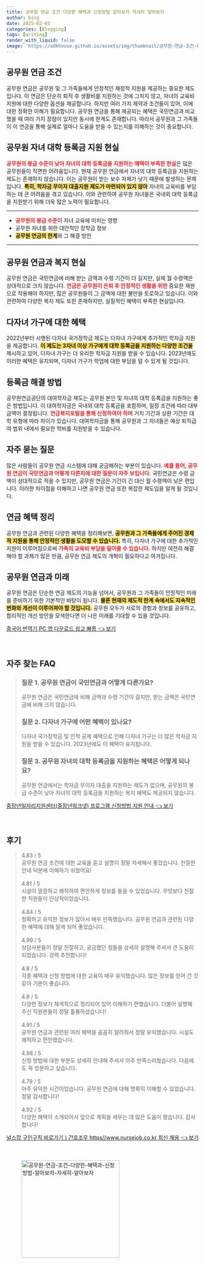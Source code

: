```yaml
---
title: 공무원 연금 조건 다양한 혜택과 신청방법 알아보자 자세히 알아보자
author: bing
date: 2025-02-03
categories: [Blogging]
tags: [writing]
render_with_liquid: false
image: 'https://adkhouse.github.io/assets/img/thumbnail/공무원-연금-조건-다양한-혜택과-신청방법-알아보자-자세히-알아보자.webp'
---
```



<h2 id='공무원_연금_조건'>공무원 연금 조건</h2>

<p>공무원 연금은 공무원 및 그 가족들에게 안정적인 재정적 지원을 제공하는 중요한 제도입니다. 이 연금은 단순히 퇴직 후 생활비를 지원하는 것에 그치지 않고, 자녀의 교육비 지원에 대한 다양한 옵션을 제공합니다. 하지만 여러 가지 제약과 조건들이 있어, 이에 대한 정확한 이해가 필요합니다. 공무원 연금을 통해 제공되는 혜택은 국민연금과 비교했을 때 여러 가지 장점이 있지만 동시에 한계도 존재합니다. 따라서 공무원과 그 가족들이 이 연금을 통해 실제로 얼마나 도움을 받을 수 있는지를 이해하는 것이 중요합니다.</p>

<h2 id='공무원_자녀_대학_등록금_지원'>공무원 자녀 대학 등록금 지원 현실</h2>

<p><b><span style="color: #ee2323;">공무원의 봉급 수준이 낮아 자녀의 대학 등록금을 지원하는 혜택이 부족한 현실</span></b>은 많은 공무원들이 직면한 어려움입니다. 현재 공무원 연금에서 자녀의 대학 등록금을 지원하는 제도는 존재하지 않습니다. 이는 공무원이 받는 보수 자체가 낮기 때문에 발생하는 문제입니다. <b><span style="background-color: #ffe066;">특히, 학자금 무이자 대출지원 제도가 마련되어 있지 않아</span></b> 자녀의 교육비를 부담하는 데 큰 어려움을 겪고 있습니다. 이와 관련하여 공무원 자녀들은 국내외 대학 등록금을 지원받기 위해 더욱 많은 노력이 필요합니다.</p>

<hr />

<ul>
    <li><b><span style="color: #ee2323;">공무원의 봉급 수준</span></b>이 자녀 교육에 미치는 영향</li>
    <li>공무원 자녀를 위한 대안적인 장학금 정보</li>
    <li><b><span style="background-color: #ffe066;">공무원 연금의 한계</span></b>와 그 해결 방안</li>
</ul>

<hr />

<h2 id='공무원_연금과_복지_현실'>공무원 연금과 복지 현실</h2>

<p>공무원 연금은 국민연금에 비해 받는 금액과 수령 기간이 더 길지만, 실제 월 수령액은 상대적으로 크지 않습니다. <b><span style="color: #ee2323;">연금은 공무원이 은퇴 후 안정적인 생활을 위한</span></b> 중요한 재원으로 작용해야 하지만, 많은 공무원들이 그 금액에 대한 불만을 토로하고 있습니다. 이와 관련하여 다양한 복지 제도 또한 존재하지만, 실질적인 혜택이 부족한 현실입니다.</p>

<h2 id='다자녀_가구에_대한_혜택'>다자녀 가구에 대한 혜택</h2>

<p>2022년부터 시행된 다자녀 국가장학금 제도는 다자녀 가구에게 추가적인 학자금 지원을 제공합니다. <b><span style="background-color: #ffe066;">이 제도는 3자녀 이상 가구에게 대학 등록금을 지원하는 다양한 조건을</span></b> 제시하고 있어, 다자녀 가구는 더 유리한 학자금 지원을 받을 수 있습니다. 2023년에도 이러한 혜택은 유지되며, 다자녀 가구가 학업에 대한 부담을 덜 수 있게 될 것입니다.</p>

<h2 id='등록금_해결_방법'>등록금 해결 방법</h2>

<p>공무원연금공단의 대여학자금 제도는 공무원 본인 및 자녀의 대학 등록금을 지원하는 좋은 방법입니다. 이 대여학자금은 국내외 대학 등록금을 포함하며, 일정 조건에 따라 대부 금액이 결정됩니다. <b><span style="color: #ee2323;">연금복지포털을 통해 신청하여야 하며</span></b> 거치 기간과 상환 기간은 대학 유형에 따라 차이가 있습니다. 대여학자금을 통해 공무원과 그 자녀들은 예상 퇴직급여 범위 내에서 필요한 학비를 지원받을 수 있습니다.</p>

<h2 id='자주_묻는_질문'>자주 묻는 질문</h2>

<p>많은 사람들이 공무원 연금 시스템에 대해 궁금해하는 부분이 있습니다. <b><span style="color: #ee2323;">예를 들어, 공무원 연금이 국민연금과 어떻게 다른지에 대한 질문이 자주 보입니다.</span></b> 국민연금은 수령 금액이 상대적으로 적을 수 있지만, 공무원 연금은 기간이 긴 대신 월 수령액이 낮은 편입니다. 이러한 차이점을 이해하고 나면 공무원 연금 또한 복잡한 제도임을 알게 될 것입니다.</p>

<h2 id='연금_혜택_정리'>연금 혜택 정리</h2>

<p>공무원 연금과 관련된 다양한 혜택을 정리해보면, <b><span style="background-color: #ffe066;">공무원과 그 가족들에게 주어진 경제적 지원을 통해 안정적인 생활을 도모할 수 있습니다.</span></b> 특히, 다자녀 가구에 대한 추가적인 지원이 이루어짐으로써 <b><span style="color: #ee2323;">가족의 교육비 부담을 덜어줄 수 있습니다.</span></b> 하지만 여전히 해결해야 할 과제가 많은 만큼, 공무원 연금 제도의 개혁이 필요하다고 여겨집니다.</p>

<h2 id='공무원_연금과_미래'>공무원 연금과 미래</h2>

<p>공무원 연금은 단순한 연금 제도의 기능을 넘어서, 공무원과 그 가족들이 안정적인 미래를 준비하기 위한 기본적인 바탕이 됩니다. <b><span style="background-color: #ffe066;">물론 현재의 제도적 한계 속에서도 지속적인 변화와 개선이 이루어져야 할 것입니다.</span></b> 공무원 모두가 서로의 경험과 정보를 공유하고, 합리적인 개선 방안을 모색한다면 더 나은 미래를 기대할 수 있을 것입니다.</p>


<p><a class="click-button" title="중국어 번역기 PC 앱 다운로드 쉽고 빠름" href="https://adkhouse.github.io/posts/%EC%A4%91%EA%B5%AD%EC%96%B4-%EB%B2%88%EC%97%AD%EA%B8%B0-PC-%EC%95%B1-%EB%8B%A4%EC%9A%B4%EB%A1%9C%EB%93%9C-%EC%89%BD%EA%B3%A0-%EB%B9%A0%EB%A6%84/" rel="dofollow">중국어 번역기 PC 앱 다운로드 쉽고 빠름 👈 보기</a></p><br>
<h2 id='자주_찾는_FAQ'>자주 찾는 FAQ</h2>
<div itemscope="" itemtype="https://schema.org/FAQPage"> 
<blockquote> 
<div itemscope="" itemprop="mainEntity" itemtype="https://schema.org/Question"> 
<h3 itemprop="name">질문 1. 공무원 연금이 국민연금과 어떻게 다른가요?</h3> 
<div itemscope="" itemprop="acceptedAnswer" itemtype="https://schema.org/Answer"> 
<span itemprop="text"> 
<p>공무원 연금은 국민연금에 비해 금액과 수령 기간이 길지만, 받는 금액은 국민연금에 비해 크지 않습니다.</p> 
</span> 
</div> 
</div> 

<div itemscope="" itemprop="mainEntity" itemtype="https://schema.org/Question"> 
<h3 itemprop="name">질문 2. 다자녀 가구에 어떤 혜택이 있나요?</h3> 
<div itemscope="" itemprop="acceptedAnswer" itemtype="https://schema.org/Answer"> 
<span itemprop="text"> 
<p>다자녀 국가장학금 및 인적 공제 혜택으로 인해 다자녀 가구는 더 많은 학자금 지원을 받을 수 있습니다. 2023년에도 이 혜택이 유지됩니다.</p> 
</span> 
</div> 
</div> 

<div itemscope="" itemprop="mainEntity" itemtype="https://schema.org/Question"> 
<h3 itemprop="name">질문 3. 공무원 자녀의 대학 등록금을 지원하는 혜택은 어떻게 되나요?</h3> 
<div itemscope="" itemprop="acceptedAnswer" itemtype="https://schema.org/Answer"> 
<span itemprop="text"> 
<p>공무원 연금에서는 학자금 무이자 대출을 지원하는 제도가 없으며, 공무원의 봉급 수준이 낮아 자녀의 대학 등록금을 지원하는 복지 혜택도 제공되지 않습니다.</p> 
</span> 
</div> 
</div> 

</blockquote> 
</div>
<p><a class="click-button" title="중장년일자리지원센터(중장년워크넷) 프로그램 신청방법 지원 안내" href="https://adkhouse.github.io/posts/%EC%A4%91%EC%9E%A5%EB%85%84%EC%9D%BC%EC%9E%90%EB%A6%AC%EC%A7%80%EC%9B%90%EC%84%BC%ED%84%B0(%EC%A4%91%EC%9E%A5%EB%85%84%EC%9B%8C%ED%81%AC%EB%84%B7)-%ED%94%84%EB%A1%9C%EA%B7%B8%EB%9E%A8-%EC%8B%A0%EC%B2%AD%EB%B0%A9%EB%B2%95-%EC%A7%80%EC%9B%90-%EC%95%88%EB%82%B4/" rel="dofollow">중장년일자리지원센터(중장년워크넷) 프로그램 신청방법 지원 안내 👈 보기</a></p><br>
<h2 id='후기'>후기</h2>
<div itemscope itemtype="https://schema.org/Product">
  <blockquote>
  <div itemprop="review" itemscope itemtype="https://schema.org/Review">
      <div itemprop="reviewRating" itemscope itemtype="https://schema.org/Rating"> <span itemprop="ratingValue">4.83</span> / <span itemprop="bestRating">5</span> </div>
      <span itemprop="reviewBody">공무원 연금 조건에 대한 교육을 듣고 설명이 정말 자세해서 좋았습니다. 친절한 안내 덕분에 이해하기 쉬웠어요!</span>
  </div>
  <br>
  <div itemprop="review" itemscope itemtype="https://schema.org/Review">
      <div itemprop="reviewRating" itemscope itemtype="https://schema.org/Rating"> <span itemprop="ratingValue">4.81</span> / <span itemprop="bestRating">5</span> </div>
      <span itemprop="reviewBody">시설이 깔끔하고 쾌적하여 편안하게 정보를 들을 수 있었습니다. 무엇보다 친절한 직원들이 인상적이었습니다.</span>
  </div>
  <br>
  <div itemprop="review" itemscope itemtype="https://schema.org/Review">
      <div itemprop="reviewRating" itemscope itemtype="https://schema.org/Rating"> <span itemprop="ratingValue">4.84</span> / <span itemprop="bestRating">5</span> </div>
      <span itemprop="reviewBody">정확하고 유익한 정보가 많아서 매우 만족했습니다. 공무원 연금과 관련된 다양한 혜택에 대해 알게 되어 좋았습니다.</span>
  </div>
  <br>
  <div itemprop="review" itemscope itemtype="https://schema.org/Review">
      <div itemprop="reviewRating" itemscope itemtype="https://schema.org/Rating"> <span itemprop="ratingValue">4.99</span> / <span itemprop="bestRating">5</span> </div>
      <span itemprop="reviewBody">상담사분들이 정말 친절하고, 궁금했던 점들을 상세히 설명해 주셔서 큰 도움이 되었습니다. 강력 추천합니다!</span>
  </div>
  <br>
  <div itemprop="review" itemscope itemtype="https://schema.org/Review">
      <div itemprop="reviewRating" itemscope itemtype="https://schema.org/Rating"> <span itemprop="ratingValue">4.8</span> / <span itemprop="bestRating">5</span> </div>
      <span itemprop="reviewBody">각종 혜택과 신청 방법에 대한 교육이 매우 유익했습니다. 많은 정보를 얻어 간 것 같아 기분이 좋습니다.</span>
  </div>
  <br>
  <div itemprop="review" itemscope itemtype="https://schema.org/Review">
      <div itemprop="reviewRating" itemscope itemtype="https://schema.org/Rating"> <span itemprop="ratingValue">4.8</span> / <span itemprop="bestRating">5</span> </div>
      <span itemprop="reviewBody">다양한 정보가 체계적으로 정리되어 있어 이해하기 편했습니다. 더불어 설명해 주신 직원분들이 정말 훌륭하셨습니다!</span>
  </div>
  <br>
  <div itemprop="review" itemscope itemtype="https://schema.org/Review">
      <div itemprop="reviewRating" itemscope itemtype="https://schema.org/Rating"> <span itemprop="ratingValue">4.91</span> / <span itemprop="bestRating">5</span> </div>
      <span itemprop="reviewBody">공무원 연금과 관련된 여러 혜택을 꼼꼼히 알려줘서 정말 유익했습니다. 시설도 쾌적하고 편안했습니다.</span>
  </div>
  <br>
  <div itemprop="review" itemscope itemtype="https://schema.org/Review">
      <div itemprop="reviewRating" itemscope itemtype="https://schema.org/Rating"> <span itemprop="ratingValue">4.98</span> / <span itemprop="bestRating">5</span> </div>
      <span itemprop="reviewBody">신청 방법에 대한 부분도 상세히 안내해 주셔서 아주 만족스러웠습니다. 다음에도 꼭 방문하고 싶습니다.</span>
  </div>
  <br>
  <div itemprop="review" itemscope itemtype="https://schema.org/Review">
      <div itemprop="reviewRating" itemscope itemtype="https://schema.org/Rating"> <span itemprop="ratingValue">4.79</span> / <span itemprop="bestRating">5</span> </div>
      <span itemprop="reviewBody">아주 유익한 시간이었습니다. 공무원 연금에 대해 명확히 이해할 수 있었습니다. 정말 감사합니다!</span>
  </div>
  <br>
  <div itemprop="review" itemscope itemtype="https://schema.org/Review">
      <div itemprop="reviewRating" itemscope itemtype="https://schema.org/Rating"> <span itemprop="ratingValue">4.92</span> / <span itemprop="bestRating">5</span> </div>
      <span itemprop="reviewBody">다양한 혜택이 소개되어서 앞으로 계획을 세우는 데 많은 도움이 됐습니다. 감사합니다!</span>
  </div>
  </blockquote>
</div>
<p><a class="click-button" title="널스잡 구인구직 바로가기ㅣ간호조무 https//www.nursejob.co.kr 최신 채용" href="https://adkhouse.github.io/posts/%EB%84%90%EC%8A%A4%EC%9E%A1-%EA%B5%AC%EC%9D%B8%EA%B5%AC%EC%A7%81-%EB%B0%94%EB%A1%9C%EA%B0%80%EA%B8%B0%E3%85%A3%EA%B0%84%ED%98%B8%EC%A1%B0%EB%AC%B4-httpswww.nursejob.co.kr-%EC%B5%9C%EC%8B%A0-%EC%B1%84%EC%9A%A9/" rel="dofollow">널스잡 구인구직 바로가기ㅣ간호조무 https//www.nursejob.co.kr 최신 채용 👈 보기</a></p><br>
<figure class="image"><img src="https://adkhouse.github.io/assets/img/thumbnail/공무원-연금-조건-다양한-혜택과-신청방법-알아보자-자세히-알아보자.webp" alt="공무원-연금-조건-다양한-혜택과-신청방법-알아보자-자세히-알아보자" width="256" height="256"></figure>